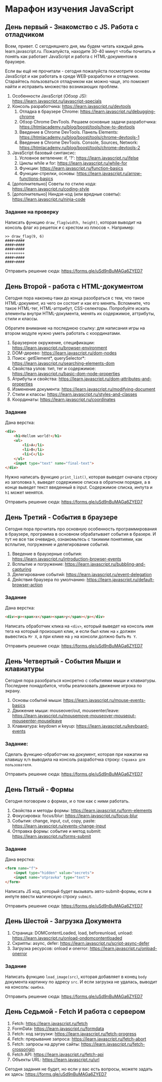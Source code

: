 # Марафон изучения JavaScript

## День первый - Знакомство с JS. Работа с отладчиком

Всем, привет. С сегодняшнего дня, мы будем читать каждый день learn.javascript.ru.
Пожалуйста, находите 30-40 минут чтобы почитать и понять как работает JavaScript
и работа с HTML-документом в браузере.

Если вы ещё не прочитали - сегодня пожалуйста посмотрите основы JavaScript и
как работать в среде WEB-разработки и отладчике. Старайтесь пользоваться
отладчиком как можно чаще, это поможет найти и исправить множество возникающих
проблем.

1. Особенности JavaScript (Обзор JS): https://learn.javascript.ru/javascript-specials
2. Консоль разработчика: https://learn.javascript.ru/devtools
    1. Отладка в браузере Chrome: https://learn.javascript.ru/debugging-chrome
    2. Обзор Chrome DevTools. Решаем основные задачи разработчика: https://htmlacademy.ru/blog/boost/tools/how-to-devtools
    3. Введение в Chrome DevTools. Панель Elements: https://htmlacademy.ru/blog/boost/tools/chrome-devtools-1
    4. Введение в Chrome DevTools. Console, Sources, Network: https://htmlacademy.ru/blog/boost/tools/chrome-devtools-2
3. JavaScript базовый синтаксис:
    1. Условное ветвление: if, '?': https://learn.javascript.ru/ifelse
    2. Циклы while и for: https://learn.javascript.ru/while-for
    3. Функции: https://learn.javascript.ru/function-basics
    4. Функции-стрелки, основы: https://learn.javascript.ru/arrow-functions-basics
4. [дополнительно] Советы по стилю кода: https://learn.javascript.ru/coding-style
5. [дополнительно] Ниндзя-код (или вредные советы): https://learn.javascript.ru/ninja-code

### Задание на проверку

Написать функцию `draw_flag(width, height)`, которая выводит на консоль флаг
из решеток `#` с крестом из плюсов `+`. Например:

```
>> draw_flag(9, 6)
####+####
####+####
####+####
+++++++++
####+####
####+####
```
Отправить решение сюда: https://forms.gle/uSd9nBuMAGa6ZYED7

## День Второй - работа с HTML-документом

Сегодня пора наконец-таки до конца разобраться с тем, что такое HTML-документ,
из чего он состоит и как его менять. Вспомните, что такое HTML-тег,
HTML-аттрибут, CSS-селекторы. Попробуйте искать элементы внутри HTML-документа,
менять их содержимое, аттрибуты, стили и классы.

Обратите внимание на последнюю ссылку: для написания игры на втором модуле
нужно уметь работать с координатами.

1. Браузерное окружение, спецификации: https://learn.javascript.ru/browser-environment
2. DOM-дерево: https://learn.javascript.ru/dom-nodes
3. Поиск: getElement*, querySelector*: https://learn.javascript.ru/searching-elements-dom
4. Свойства узлов: тип, тег и содержимое: https://learn.javascript.ru/basic-dom-node-properties
5. Атрибуты и свойства: https://learn.javascript.ru/dom-attributes-and-properties
6. Изменение документа: https://learn.javascript.ru/modifying-document
7. Стили и классы: https://learn.javascript.ru/styles-and-classes
8. Координаты: https://learn.javascript.ru/coordinates

### Задание

Дана верстка:
```html
<div>
    <h1>Hellom world!</h1>
    <ul>
        <li>A</li>
        <li>B</li>
        <li>С</li>
    </ul>
    <input type="text" name="final-text">
</div>
```
Нужно написать функцию `print_list()`, которая выведет сначала строку из
заголовка `h`, выведет содержимое списка в обратном порядке, а в конце выведет
текст введенный в input. Содержимое списка, инпута и `h1` может менятся.

Отправить решение сюда: https://forms.gle/uSd9nBuMAGa6ZYED7

## День Третий - События в браузере

Сегодня пора прочитать про основную особенность программирования в браузере,
программа в основном обрабатывает события в бразере. И тут не все так очевидно,
ознакомьтесь с такимим понятиями, как всплытие, погружение и делегирование событий.

1. Введение в браузерные события: https://learn.javascript.ru/introduction-browser-events
2. Всплытие и погружение: https://learn.javascript.ru/bubbling-and-capturing
3. Делегирование событий: https://learn.javascript.ru/event-delegation
4. Действия браузера по умолчанию: https://learn.javascript.ru/default-browser-action

### Задание

Дана верстка:
```html
<div><p><span>x</span><span>y</span></p></div>
```
Написать обработчик клика на `<div>`, который выведет на консоль имя тега
на который произошел клик, и если был клик на `x` должен вывестись `Mr X`,
а при клике на `y` на консоли должно быть `Ms Y`.

Отправить решение сюда: https://forms.gle/uSd9nBuMAGa6ZYED7

## День Четвертый - События Мыши и клавиатуры

Сегодня пора разобраться консретно с событиями мыши и клавиатуры. Последнее
понадобится, чтобы реализовать движение игрока по экрану.

1. Основы событий мыши: https://learn.javascript.ru/mouse-events-basics
2. Движение мыши: mouseover/out, mouseenter/leave: https://learn.javascript.ru/mousemove-mouseover-mouseout-mouseenter-mouseleave
3. Клавиатура: keydown и keyup: https://learn.javascript.ru/keyboard-events

### Задание:

Сделать функцию-обработчик на документ, которая при нажатии на клавишу `H/h`
выводила на консоль разработчка строку: `Справка для пользователя`.

Отправить решение сюда: https://forms.gle/uSd9nBuMAGa6ZYED7

## День Пятый - Формы

Сегодня поговорим о формах, и о том как с ними работать.

1. Свойства и методы формы: https://learn.javascript.ru/form-elements
2. Фокусировка: focus/blur: https://learn.javascript.ru/focus-blur
3. События: change, input, cut, copy, paste: https://learn.javascript.ru/events-change-input
4. Отправка формы: событие и метод submit: https://learn.javascript.ru/forms-submit

### Задание

Дана верстка:

```html
<form name="f">
    <input type="hidden" value="secrets">
    <input name="otpravka" type="text">
</form>
```

Написать JS код, который будет вызывать авто-submit-формы, если в инпуте ввести
магическую строку `submit`.

Отправить решение сюда: https://forms.gle/uSd9nBuMAGa6ZYED7


## День Шестой - Загрузка Документа

1. Страница: DOMContentLoaded, load, beforeunload, unload: https://learn.javascript.ru/onload-ondomcontentloaded
2. Скрипты: async, defer: https://learn.javascript.ru/script-async-defer
3. Загрузка ресурсов: onload и onerror: https://learn.javascript.ru/onload-onerror

### Задание

Написать функцию `load_image(src)`, которая добавляет в конец `body` документа
картинку по адресу `src`. И если загрузка не удалась, выводит на консоль: `ошибка`.

Отправить решение сюда: https://forms.gle/uSd9nBuMAGa6ZYED7

## День Седьмой - Fetch И работа с сервером

1. Fetch: https://learn.javascript.ru/fetch
2. FormData: https://learn.javascript.ru/formdata
3. Fetch: ход загрузки: https://learn.javascript.ru/fetch-progress
4. Fetch: прерывание запроса: https://learn.javascript.ru/fetch-abort
5. Fetch: запросы на другие сайты: https://learn.javascript.ru/fetch-crossorigin
6. Fetch API: https://learn.javascript.ru/fetch-api
7. Объекты URL: https://learn.javascript.ru/url

Сегодня задания не будет, но если у вас есть вопросы,
можете задать их здесь: https://forms.gle/uSd9nBuMAGa6ZYED7





